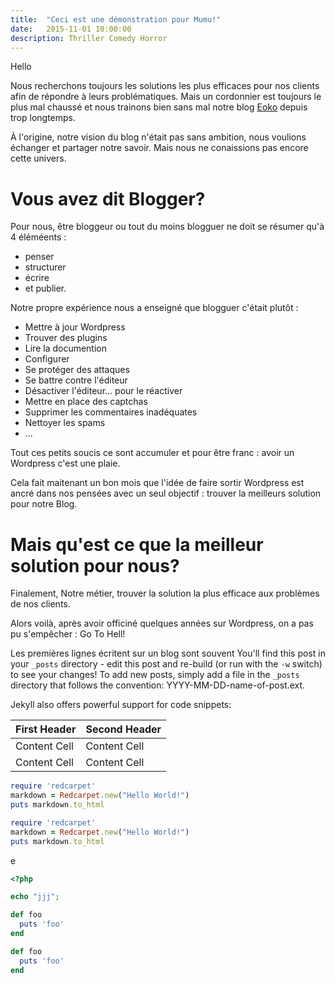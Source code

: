 ```yaml
---
title:  "Ceci est une démonstration pour Mumu!"
date:   2015-11-01 10:00:00
description: Thriller Comedy Horror
---
```


Hello

Nous recherchons toujours les solutions les plus efficaces pour nos clients afin de
répondre à leurs problématiques. Mais un cordonnier est toujours le plus mal chaussé
et nous trainons bien sans mal notre blog [Eoko](http://eoko.fr) depuis trop longtemps.

À l'origine, notre vision du blog n'était pas sans ambition, nous voulions échanger et
partager notre savoir. Mais nous ne conaissions pas encore cette univers.

# Vous avez dit Blogger?

Pour nous, être bloggeur ou tout du moins blogguer ne doit se résumer qu'à 4 éléméents :

  + penser
  + structurer
  + écrire
  + et publier.

Notre propre expérience nous a enseigné que blogguer c'était plutôt :

- Mettre à jour Wordpress
- Trouver des plugins
- Lire la documention
- Configurer
- Se protéger des attaques
- Se battre contre l'éditeur
- Désactiver l'éditeur... pour le réactiver
- Mettre en place des captchas
- Supprimer les commentaires inadéquates
- Nettoyer les spams
- ...

Tout ces petits soucis ce sont accumuler et pour être franc : avoir un Wordpress
c'est une plaie.

Cela fait maitenant un bon mois que l'idée de faire sortir Wordpress est ancré dans
nos pensées avec un seul objectif : trouver la meilleurs solution pour notre Blog.

# Mais qu'est ce que la meilleur solution pour nous?

Finalement,
Notre métier, trouver la solution la plus efficace
aux problèmes de nos clients.



Alors voilà, après avoir officiné quelques années sur Wordpress, on a pas pu
s'empêcher : Go To Hell!




Les premières lignes écritent sur un blog sont souvent
You'll find this post in your `_posts` directory - edit this post and re-build (or run with the `-w` switch) to see your changes!
To add new posts, simply add a file in the `_posts` directory that follows the convention: YYYY-MM-DD-name-of-post.ext.

Jekyll also offers powerful support for code snippets:

First Header  | Second Header
------------- | -------------
Content Cell  | Content Cell
Content Cell  | Content Cell

~~~ruby
require 'redcarpet'
markdown = Redcarpet.new("Hello World!")
puts markdown.to_html
~~~

```ruby
require 'redcarpet'
markdown = Redcarpet.new("Hello World!")
puts markdown.to_html
```

e

```php
<?php

echo "jjj";

```



```ruby
def foo
  puts 'foo'
end
```

~~~ ruby
def foo
  puts 'foo'
end
~~~
